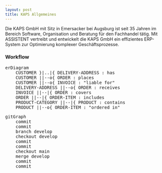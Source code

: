 ```yaml
---
layout: post
title: KAPS Allgemeines
---
```


Die KAPS GmbH mit Sitz in Emersacker bei Augsburg ist seit 35 Jahren im Bereich Software, Organisation und Beratung für den Fachhandel tätig.
Mit ASSISTENT vertreibt und entwickelt die KAPS GmbH ein effizientes ERP-System zur Optimierung komplexer Geschäftsprozesse.

### Workflow

<pre class="mermaid">
erDiagram
    CUSTOMER }|..|{ DELIVERY-ADDRESS : has
    CUSTOMER ||--o{ ORDER : places
    CUSTOMER ||--o{ INVOICE : "liable for"
    DELIVERY-ADDRESS ||--o{ ORDER : receives
    INVOICE ||--|{ ORDER : covers
    ORDER ||--|{ ORDER-ITEM : includes
    PRODUCT-CATEGORY ||--|{ PRODUCT : contains
    PRODUCT ||--o{ ORDER-ITEM : "ordered in"
</pre>

<pre class="mermaid">
gitGraph
    commit
    commit
    branch develop
    checkout develop
    commit
    commit
    checkout main
    merge develop
    commit
    commit
</pre>
